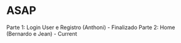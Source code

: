 ﻿# ASAP
Parte 1: Login User e Registro (Anthoni) - Finalizado
Parte 2: Home (Bernardo e Jean) - Current
